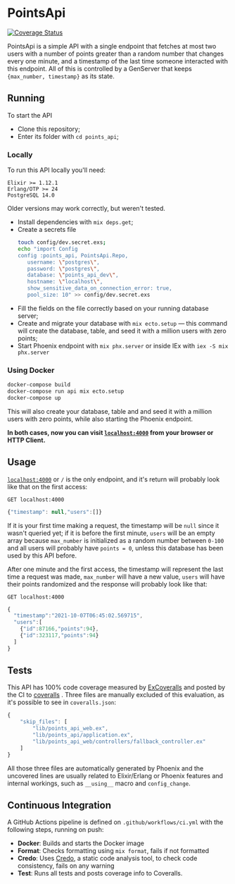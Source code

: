 # PointsApi

[![Coverage Status](https://coveralls.io/repos/github/pablohildo/points_api/badge.svg?branch=main&t=im1q6x)](https://coveralls.io/github/pablohildo/points_api?branch=main)

PointsApi is a simple API with a single endpoint that fetches at most two users with a number of points greater than a random number that changes every one minute, and a timestamp of the last time someone interacted with this endpoint. All of this is controlled by a GenServer that keeps `{max_number, timestamp}` as its state.

## Running

To start the API

  * Clone this repository;
  * Enter its folder with `cd points_api`;

### Locally

To run this API locally you'll need:

```
Elixir >= 1.12.1
Erlang/OTP >= 24
PostgreSQL 14.0
```
Older versions may work correctly, but weren't tested.

  * Install dependencies with `mix deps.get`;
  * Create a secrets file 
     ```bash
     touch config/dev.secret.exs;
     echo "import Config
     config :points_api, PointsApi.Repo,
        username: \"postgres\",
        password: \"postgres\",
        database: \"points_api_dev\",
        hostname: \"localhost\",
        show_sensitive_data_on_connection_error: true,
        pool_size: 10" >> config/dev.secret.exs

     ```
  * Fill the fields on the file correctly based on your running database server;
  * Create and migrate your database with `mix ecto.setup` — this command will create the database, table, and seed it with a million users with zero points;
  * Start Phoenix endpoint with `mix phx.server` or inside IEx with `iex -S mix phx.server`

### Using Docker

```sh
docker-compose build
docker-compose run api mix ecto.setup
docker-compose up
```
This will also create your database, table and and seed it with a million users with zero points, while also starting the Phoenix endpoint.


**In both cases, now you can visit [`localhost:4000`](http://localhost:4000) from your browser or HTTP Client.**

## Usage

[`localhost:4000`](http://localhost:4000) or `/` is the only endpoint, and it's return will probably look like that on the first access:

`GET localhost:4000`
```js
{"timestamp": null,"users":[]}
```

If it is your first time making a request, the timestamp will be `null` since it wasn't queried yet; if it is before the first minute, `users` will be an empty array because `max_number` is initialized as a random number between `0-100` and all users will probably have `points = 0`, unless this database has been used by this API before.

After one minute and the first access, the timestamp will represent the last time a request was made, `max_number` will have a new value, `users` will have their points randomized and the response will probably look like that:

`GET localhost:4000`
```js
{
  "timestamp":"2021-10-07T06:45:02.569715",
  "users":[
    {"id":87166,"points":94},
    {"id":323117,"points":94}
  ]
}
```

## Tests

This API has 100% code coverage measured by [ExCoveralls](https://github.com/parroty/excoveralls) and posted by the CI to [coveralls](https://coveralls.io)
. Three files are manually excluded of this evaluation, as it's possible to see in `coveralls.json`:
```js
{
    "skip_files": [
        "lib/points_api_web.ex",
        "lib/points_api/application.ex",
        "lib/points_api_web/controllers/fallback_controller.ex"
    ]
}
```
All those three files are automatically generated by Phoenix and the uncovered lines are usually related to Elixir/Erlang or Phoenix features and internal workings, such as `__using__` macro and `config_change`.

## Continuous Integration

A GitHub Actions pipeline is defined on `.github/workflows/ci.yml` with the following steps, running on push:

- **Docker**: Builds and starts the Docker image
- **Format**: Checks formatting using `mix format`, fails if not formatted
- **Credo**: Uses [Credo](https://github.com/rrrene/credo), a static code analysis tool, to check code consistency, fails on any warning
- **Test**: Runs all tests and posts coverage info to Coveralls.
